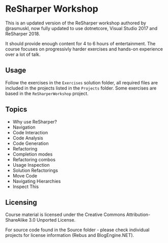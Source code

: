 # ReSharper Workshop

This is an updated version of the ReSharper workshop authored by @rasmuskl, now fully updated to use dotnetcore, Visual Studio 2017 and ReSharper 2018.

It should provide enough content for 4 to 6 hours of entertainment. The course focuses on progressivly harder exercises and hands-on experience over a lot of talk.

## Usage

Follow the exercises in the `Exercises` solution folder, all required files are included in the projects listed in the `Projects` folder. Some exercises are based in the `ReSharperWorkshop` project.


## Topics

- Why use ReSharper?
- Navigation 
- Code Interaction
- Code Analysis
- Code Generation
- Refactoring
- Completion modes
- Refactoring combos
- Usage Inspection
- Solution Refactorings
- Move Code
- Navigating Hierarchies
- Inspect This

## Licensing

Course material is licensed under the Creative Commons Attribution-ShareAlike 3.0 Unported License.

For source code found in the Source folder - please check individual projects for license information (Rebus and BlogEngine.NET).
